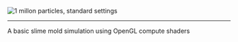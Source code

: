 ![1 millon particles, standard settings](https://github.com/user-attachments/assets/4864fbb9-a1c2-4fa8-9f32-cd2f707963a3)


---

A basic slime mold simulation using OpenGL compute shaders
